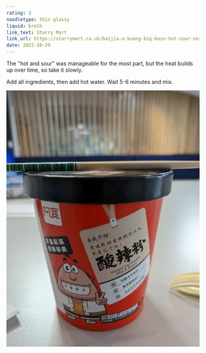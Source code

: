 ```yaml
---
rating: 3
noodletype: thin glassy
liquid: broth
link_text: Starry Mart
link_url: https://starrymart.co.uk/baijia-a-kuang-big-boss-hot-sour-vermicelli-145g.html
date: 2022-10-29
---
```


The "hot and sour" was manageable for the most part, but the heat builds up over time, so take it slowly.  

Add all ingredients, then add hot water.  Wait 5-6 minutes and mix.  

![Baijia A-Kuan Big Boss Instant Vermicelli Hot and Sour](images/025.jpg)